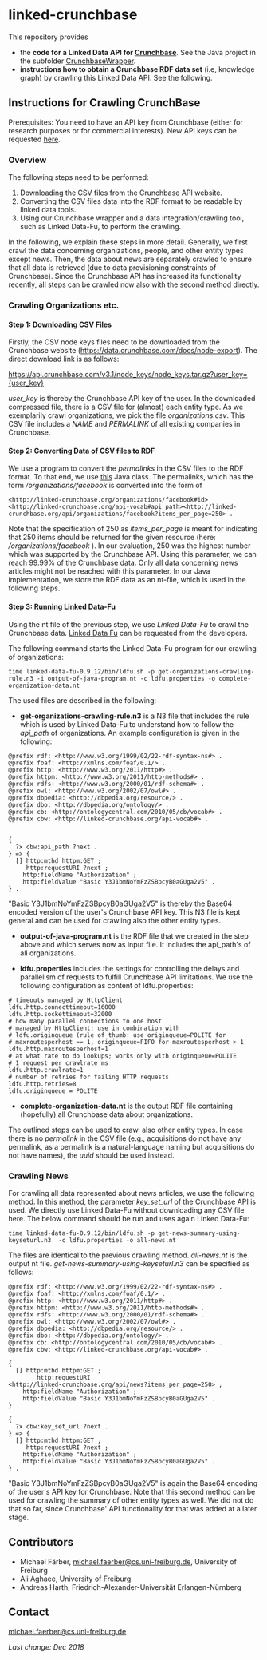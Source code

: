 # linked-crunchbase

This repository provides
* the **code for a Linked Data API for [Crunchbase](https://data.crunchbase.com/)**. See the Java project in the subfolder [CrunchbaseWrapper](CrunchbaseWrapper/README.md).
* **instructions how to obtain a Crunchbase RDF data set** (i.e, knowledge graph) by crawling this Linked Data API. See the following.


## Instructions for Crawling CrunchBase
Prerequisites: You need to have an API key from Crunchbase (either for research purposes or for commercial interests). New API keys can be requested [here](https://data.crunchbase.com/docs/license-agreement).

### Overview
The following steps need to be performed:
1. Downloading the CSV files from the Crunchbase API website.
2. Converting the CSV files data into the RDF format to be readable by linked data tools.
3. Using our Crunchbase wrapper and a data integration/crawling tool, such as Linked Data-Fu, to perform the crawling.

In the following, we explain these steps in more detail. Generally, we first crawl the data concerning organizations, people, and other entity types except news. Then, the data about news are separately crawled to ensure that all data is retrieved (due to data provisioning constraints of Crunchbase). Since the Crunchbase API has increased its functionality recently, all steps can be crawled now also with the second method directly.

### Crawling Organizations etc.
#### Step 1: Downloading CSV Files
Firstly, the CSV node keys files need to be downloaded from the Crunchbase website (https://data.crunchbase.com/docs/node-export). The direct download link is as follows:

https://api.crunchbase.com/v3.1/node_keys/node_keys.tar.gz?user_key={user_key}

_user_key_ is thereby the Crunchbase API key of the user. In the downloaded compressed file, there is a CSV file for (almost) each entity type. As we exemplarily crawl organizations, we pick the file _organizations.csv_.
This CSV file includes a _NAME_ and _PERMALINK_ of all existing companies in Crunchbase. 

#### Step 2: Converting Data of CSV files to RDF
We use a program to convert the _permalinks_ in the CSV files to the RDF format. To that end, we use [this](crawling/CsvReader.java) Java class. The permalinks, which has the form _/organizations/facebook_ is converted into the form of
```
<http://linked-crunchbase.org/organizations/facebook#id><http://linked-crunchbase.org/api-vocab#api_path><http://linked-crunchbase.org/api/organizations/facebook?items_per_page=250> .
```
Note that the specification of 250 as _items_per_page_ is meant for indicating that 250 items should be returned for the given resource (here:  _/organizations/facebook_ ). In our evaluation, 250 was the highest number which was supported by the Crunchbase API. Using this parameter, we can reach 99.99% of the Crunchbase data. Only all data concerning news articles might not be reached with this parameter. In our Java implementation, we store the RDF data as an nt-file, which is used in the following steps.

#### Step 3: Running Linked Data-Fu
Using the nt file of the previous step, we use _Linked Data-Fu_ to crawl the Crunchbase data. [Linked Data Fu](https://linked-data-fu.github.io) can be requested from the developers.

The following command starts the Linked Data-Fu program for our crawling of organizations:
```
time linked-data-fu-0.9.12/bin/ldfu.sh -p get-organizations-crawling-rule.n3 -i output-of-java-program.nt -c ldfu.properties -o complete-organization-data.nt
```
The used files are described in the following:

- **get-organizations-crawling-rule.n3** is a N3 file that includes the rule which is used by Linked Data-Fu to understand how to follow the _api_path_ of organizations. An example configuration is given in the following:
```
@prefix rdf: <http://www.w3.org/1999/02/22-rdf-syntax-ns#> . 
@prefix foaf: <http://xmlns.com/foaf/0.1/> . 
@prefix http: <http://www.w3.org/2011/http#> . 
@prefix httpm: <http://www.w3.org/2011/http-methods#> . 
@prefix rdfs: <http://www.w3.org/2000/01/rdf-schema#> . 
@prefix owl: <http://www.w3.org/2002/07/owl#> . 
@prefix dbpedia: <http://dbpedia.org/resource/> . 
@prefix dbo: <http://dbpedia.org/ontology/> . 
@prefix cb: <http://ontologycentral.com/2010/05/cb/vocab#> . 
@prefix cbw: <http://linked-crunchbase.org/api-vocab#> . 


{
  ?x cbw:api_path ?next .
} => {
  [] http:mthd httpm:GET ;
     http:requestURI ?next ;
	http:fieldName "Authorization" ;
	http:fieldValue "Basic Y3J1bmNoYmFzZSBpcyB0aGUga2V5" . 
} .
```

"Basic Y3J1bmNoYmFzZSBpcyB0aGUga2V5" is thereby the Base64 encoded version of the user's Crunchbase API key.
This N3 file is kept general and can be used for crawling also the other entity types.

- **output-of-java-program.nt** is the RDF file that we created in the step above and which serves now as input file. It includes the api_path's of all organizations.

- **ldfu.properties** includes the settings for controlling the delays and parallelism of requests to fulfill Crunchbase API limitations. We use the following configuration as content of ldfu.properties:
```
# timeouts managed by HttpClient
ldfu.http.connecttimeout=16000
ldfu.http.sockettimeout=32000
# how many parallel connections to one host
# managed by HttpClient; use in combination with
# ldfu.originqueue (rule of thumb: use originqueue=POLITE for
# maxroutesperhost == 1, originqueue=FIFO for maxroutesperhost > 1
ldfu.http.maxroutesperhost=1
# at what rate to do lookups; works only with originqueue=POLITE
# 1 request per crawlrate ms
ldfu.http.crawlrate=1
# number of retries for failing HTTP requests
ldfu.http.retries=8
ldfu.originqueue = POLITE
```
- **complete-organization-data.nt** is the output RDF file containing (hopefully) all Crunchbase data about organizations.

The outlined steps can be used to crawl also other entity types. In case there is no _permalink_ in the CSV file (e.g., acquisitions do not have any permalink, as a permalink is a natural-language naming but acquisitions do not have names), the _uuid_ should be used instead.

### Crawling News
For crawling all data represented about news articles, we use the following method. In this method, the parameter _key_set_url_ of the Crunchbase API is used. We directly use Linked Data-Fu without downloading any CSV file here. The below command should be run and uses again Linked Data-Fu:
```
time linked-data-fu-0.9.12/bin/ldfu.sh -p get-news-summary-using-keyseturl.n3  -c ldfu.properties -o all-news.nt
```
The files are identical to the previous crawling method. _all-news.nt_ is the output nt file. 
_get-news-summary-using-keyseturl.n3_ can be specified as follows:
```
@prefix rdf: <http://www.w3.org/1999/02/22-rdf-syntax-ns#> . 
@prefix foaf: <http://xmlns.com/foaf/0.1/> . 
@prefix http: <http://www.w3.org/2011/http#> . 
@prefix httpm: <http://www.w3.org/2011/http-methods#> . 
@prefix rdfs: <http://www.w3.org/2000/01/rdf-schema#> . 
@prefix owl: <http://www.w3.org/2002/07/owl#> . 
@prefix dbpedia: <http://dbpedia.org/resource/> . 
@prefix dbo: <http://dbpedia.org/ontology/> . 
@prefix cb: <http://ontologycentral.com/2010/05/cb/vocab#> . 
@prefix cbw: <http://linked-crunchbase.org/api-vocab#> .

{
  [] http:mthd httpm:GET ;
        http:requestURI 
<http://linked-crunchbase.org/api/news?items_per_page=250> ;
	http:fieldName "Authorization" ;
	http:fieldValue "Basic Y3J1bmNoYmFzZSBpcyB0aGUga2V5" . 
}

{
  ?x cbw:key_set_url ?next .
} => {
  [] http:mthd httpm:GET ;
     http:requestURI ?next ;
	http:fieldName "Authorization" ;
	http:fieldValue "Basic Y3J1bmNoYmFzZSBpcyB0aGUga2V5" . 
} .
```
"Basic Y3J1bmNoYmFzZSBpcyB0aGUga2V5" is again the Base64 encoding of the user's API key for Crunchbase. Note that this second method can be used for crawling the summary of other entity types as well. We did not do that so far, since Crunchbase' API  functionality for that was added at a later stage.

## Contributors
* Michael Färber, michael.faerber@cs.uni-freiburg.de, University of Freiburg
* Ali Aghaee, University of Freiburg
* Andreas Harth, Friedrich-Alexander-Universität Erlangen-Nürnberg

## Contact
michael.faerber@cs.uni-freiburg.de

_Last change: Dec 2018_
